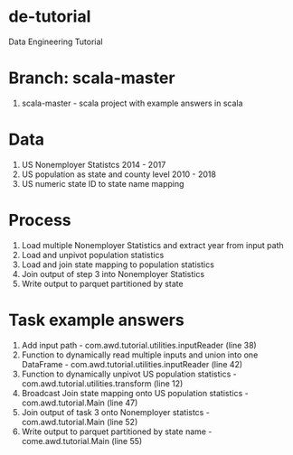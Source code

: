 # de-tutorial
Data Engineering Tutorial

# Branch: scala-master
1. scala-master - scala project with example answers in scala

# Data
1. US Nonemployer Statistcs 2014 - 2017
2. US population as state and county level 2010 - 2018
3. US numeric state ID to state name mapping

# Process
1. Load multiple Nonemployer Statistics and extract year from input path
2. Load and unpivot population statistics
3. Load and join state mapping to population statistics
4. Join output of step 3 into Nonemployer Statistics
5. Write output to parquet partitioned by state

# Task example answers
1. Add input path - com.awd.tutorial.utilities.inputReader (line 38)
2. Function to dynamically read multiple inputs and union into one DataFrame - com.awd.tutorial.utilities.inputReader (line 42)
3. Function to dynamically unpivot US population statistics - com.awd.tutorial.utilities.transform (line 12)
4. Broadcast Join state mapping onto US population statistics - com.awd.tutorial.Main (line 47)
5. Join output of task 3 onto Nonemployer statistcs - com.awd.tutorial.Main (line 52)
6. Write output to parquet partitioned by state name - come.awd.tutorial.Main (line 55)
